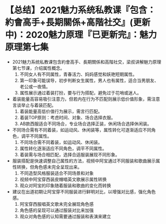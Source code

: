 # 【总结】2021魅力系统私教课『包含：約會高手+長期關係+高階社交』(更新中)：2020魅力原理『已更新完』：魅力原理第七集

-   2021魅力系统私教课包含約會高手、長期關係和高階社交，梁叔讲解魅力原理第七节课，介绍属性概念。
    1.  不同女人有不同属性，青春活力、妈妈感觉和妖艳短期属性。
    2.  第一印象可能误导，初步判断女生属性，男人也有属性，适合当男朋友、老公或一夜情。
    3.  属性展示通过着装打扮，要与行为搭配，避免过于花哨或迷人。
-   着装能量高容易吸引注意力，但若内在行为不匹配则展示低价值形象，需注意言谈举止与着装匹配。
    1.  着装能量高低价值行为展示，需言行匹配。
    2.  着装TOP原则：考虑时间、对象、场合选择衣服。
    3.  AB款西服适合不同场合，专业场合选择正装，休闲场合选择休闲装。
-   不同场合需有不同着装，如运动风、休闲装等，属性转化可逐渐适应不同角色，调平不同属性。
    1.  不同场合需不同着装，如运动风、休闲装。
    2.  属性转化逐渐适应不同角色，调平不同属性。
    3.  着装需与场合相匹配，选择合适服装展现不同形象。
-   服装搭配是快速调整自己属性的方法，视频中阿宝通过不同服装和歌曲展示属性转换，但角色感未完全呈现出来。
    1.  不同造型风格服装适合不同场景和对象
    2.  视频中阿宝穿西装皮帽唱英文歌展示属性转换
    3.  观众对阿宝的印象随着服装和歌曲的变化而转换
-   建议在出道初期让阿宝穿不同服装进行鲜明对比，以增强对比感，强化角色感。
    1.  阿宝穿西服唱英文歌未完全展现角色感
    2.  角色感的呈现可以通过服装对比来加强
    3.  观众对角色感的认知需要通过服装和表演来建立
